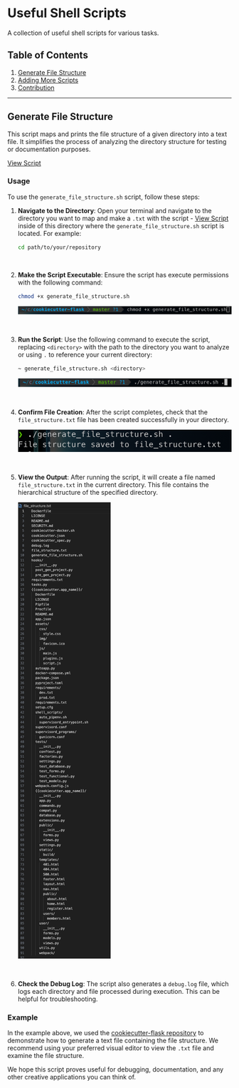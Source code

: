 # Useful Shell Scripts

A collection of useful shell scripts for various tasks.

## Table of Contents

1. [Generate File Structure](#generate-file-structure)
2. [Adding More Scripts](#adding-more-scripts)
3. [Contribution](#contribution)

---

## Generate File Structure

This script maps and prints the file structure of a given directory into a text file. It simplifies the process of analyzing the directory structure for testing or documentation purposes.

[View Script](scripts/generate_file_structure.sh)

### Usage

To use the `generate_file_structure.sh` script, follow these steps:

1. **Navigate to the Directory**: Open your terminal and navigate to the directory you want to map and make a `.txt` with the script - [View Script](scripts/generate_file_structure.sh) inside of this directory  where the `generate_file_structure.sh` script is located. For example:

    ```sh
    cd path/to/your/repository
    ```
<br>

2. **Make the Script Executable**: Ensure the script has execute permissions with the following command:

    ```sh
    chmod +x generate_file_structure.sh
    ```

    ![Make the Script Executable](images/ss_generate_file_structure/1.EnsureTheScriptExecutable.png)

<br>

3. **Run the Script**: Use the following command to execute the script, replacing `<directory>` with the path to the directory you want to analyze or using `.` to reference your current directory:

    ```sh
    ~ generate_file_structure.sh <directory>
    ```


    ![Run the Script](images/ss_generate_file_structure/2.runthescript_currentdirectory.png)
<br>

4. **Confirm File Creation**: After the script completes, check that the `file_structure.txt` file has been created successfully in your directory.
   
    ![File Created](images/ss_generate_file_structure/TxtCreated.png)
<br>

5. **View the Output**: After running the script, it will create a file named `file_structure.txt` in the current directory. This file contains the hierarchical structure of the specified directory.

    ![Output Example](images/ss_generate_file_structure/Output.png)
<br>

6. **Check the Debug Log**: The script also generates a `debug.log` file, which logs each directory and file processed during execution. This can be helpful for troubleshooting.

### Example

In the example above, we used the [cookiecutter-flask repository](https://github.com/cookiecutter-flask/cookiecutter-flask) to demonstrate how to generate a text file containing the file structure. We recommend using your preferred visual editor to view the `.txt` file and examine the file structure.

We hope this script proves useful for debugging, documentation, and any other creative applications you can think of.
